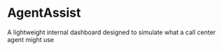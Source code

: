 # AgentAssist
A lightweight internal dashboard designed to simulate what a call center agent might use
